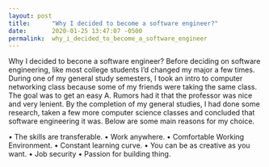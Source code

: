 ```yaml
---
layout: post
title:      "Why I decided to become a software engineer?"
date:       2020-01-25 13:47:07 -0500
permalink:  why_i_decided_to_become_a_software_engineer
---
```



Why I decided to becone a software engineer?
Before deciding on software engineering, like most college students I’d changed my major a few times. During one of my general study semesters, I took an intro to computer networking class because some of my friends were taking the same class. The goal was to get an easy A. Rumors had it that the professor was nice and very lenient. 
By the completion of my general studies, I had done some research, taken a few more computer science classes and concluded that software engineering it was. 
Below are some main reasons for my choice. 

•	The skills are transferable.
•	Work anywhere.
•	Comfortable Working Environment.
•	Constant learning curve.
•	You can be as creative as you want.
•	Job security
•	Passion for building thing. 



